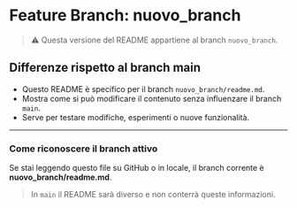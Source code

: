# Feature Branch: nuovo_branch

> ⚠️ Questa versione del README appartiene al branch `nuovo_branch`.

## Differenze rispetto al branch main

- Questo README è specifico per il branch `nuovo_branch/readme.md`.
- Mostra come si può modificare il contenuto senza influenzare il branch `main`.
- Serve per testare modifiche, esperimenti o nuove funzionalità.

---

### Come riconoscere il branch attivo

Se stai leggendo questo file su GitHub o in locale, il branch corrente è **nuovo_branch/readme.md**.

> In `main` il README sarà diverso e non conterrà queste informazioni.

